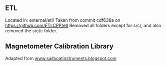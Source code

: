 ## ETL
Located in: external/etl/
Taken from commit cdf638a on https://github.com/ETLCPP/etl
Removed all folders except for src/, and also removed the src/c folder.

## Magnetometer Calibration Library

Adapted from  www.sailboatinstruments.blogspot.com
